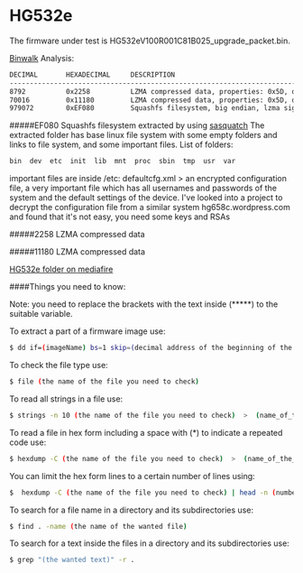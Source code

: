 # HG532e


The firmware under test is HG532eV100R001C81B025_upgrade_packet.bin.

[Binwalk](https://github.com/devttys0/binwalk) Analysis:
```bash
DECIMAL       HEXADECIMAL     DESCRIPTION
--------------------------------------------------------------------------------
8792          0x2258          LZMA compressed data, properties: 0x5D, dictionary size: 8388608 bytes, uncompressed size: 97664 bytes
70016         0x11180         LZMA compressed data, properties: 0x5D, dictionary size: 8388608 bytes, uncompressed size: 2783096 bytes
979072        0xEF080         Squashfs filesystem, big endian, lzma signature, version 3.0, size: 2746714 bytes, 197 inodes, blocksize: 65536 bytes, created: 2014-04-17 02:44:10
```

#####EF080 Squashfs filesystem extracted by using [sasquatch](https://github.com/devttys0/sasquatch)
The extracted folder has base linux file system with some empty folders and links to file system, and some important files.
List of folders:
```bash
bin  dev  etc  init  lib  mnt  proc  sbin  tmp  usr  var
```

important files are inside /etc:
defaultcfg.xml > an encrypted configuration file, a very important file which has all usernames and passwords of  the system and the default settings of the device.
I've looked into a project to decrypt the configuration file from a similar system hg658c.wordpress.com and found that it's not easy, you need some keys and RSAs 


#####2258  LZMA compressed data

#####11180 LZMA compressed data


[HG532e folder on mediafire](https://www.mediafire.com/folder/71l98mn7wagi3/HG532e)

####Things you need to know:

Note: you need to replace the brackets with the text inside (*****) to the suitable variable.

To extract a part of a firmware image use:
```bash
$ dd if=(imageName) bs=1 skip=(decimal address of the beginning of the file) of=(outPartName)
```

To check the file type use:
```bash
$ file (the name of the file you need to check)
```

To read all strings in a file use:
```bash
$ strings -n 10 (the name of the file you need to check)  >  (name_of_the_output_file)
```

To read a file in hex form including a space with (*) to indicate a repeated code use:
```bash
$ hexdump -C (the name of the file you need to check)  >  (name_of_the_output_file)
```

You can limit the hex form lines to a certain number of lines using:
```bash
$  hexdump -C (the name of the file you need to check) | head -n (number of requested lines)
```

To search for a file name in a directory and its subdirectories use:
```bash
$ find . -name (the name of the wanted file)
```

To search for a text inside the files in a directory and its subdirectories use:
```bash
$ grep "(the wanted text)" -r .
```


